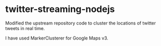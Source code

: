   twitter-streaming-nodejs
========================

Modified the upstream repository code to cluster the locations of twitter tweets in real time.

I have used MarkerClusterer for Google Maps v3.
